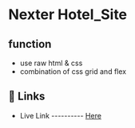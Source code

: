 
# Nexter Hotel_Site

## function

- use raw html & css
- combination of css grid and flex


## 🔗 Links
- Live Link ---------- [Here](https://mohammadsiam.github.io/Nexter_project/)

